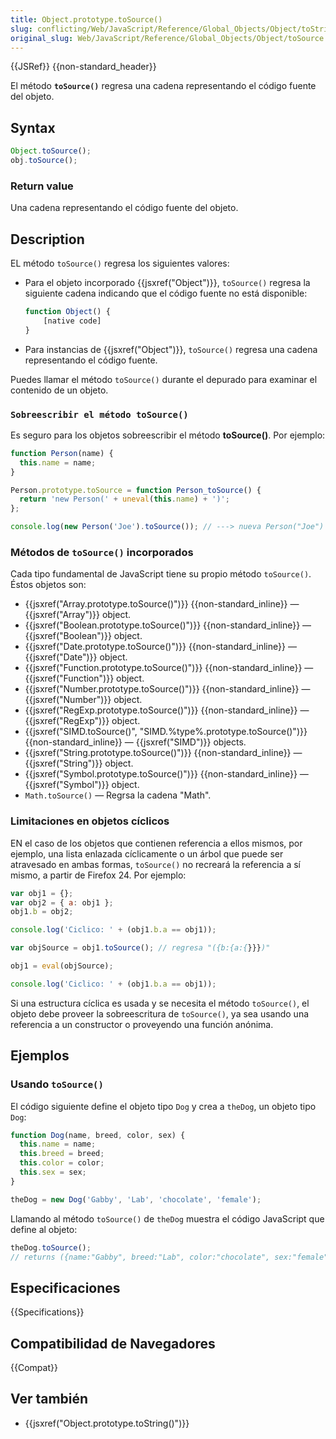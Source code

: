 ```yaml
---
title: Object.prototype.toSource()
slug: conflicting/Web/JavaScript/Reference/Global_Objects/Object/toString
original_slug: Web/JavaScript/Reference/Global_Objects/Object/toSource
---
```


{{JSRef}} {{non-standard_header}}

El método **`toSource()`** regresa una cadena representando el código fuente del objeto.

## Syntax

```js
Object.toSource();
obj.toSource();
```

### Return value

Una cadena representando el código fuente del objeto.

## Description

EL método `toSource()` regresa los siguientes valores:

- Para el objeto incorporado {{jsxref("Object")}}, `toSource()` regresa la siguiente cadena indicando que el código fuente no está disponible:

  ```js
  function Object() {
      [native code]
  }
  ```

- Para instancias de {{jsxref("Object")}}, `toSource()` regresa una cadena representando el código fuente.

Puedes llamar el método `toSource()` durante el depurado para examinar el contenido de un objeto.

### `Sobreescribir el método toSource()`

Es seguro para los objetos sobreescribir el método **toSource()**. Por ejemplo:

```js
function Person(name) {
  this.name = name;
}

Person.prototype.toSource = function Person_toSource() {
  return 'new Person(' + uneval(this.name) + ')';
};

console.log(new Person('Joe').toSource()); // ---> nueva Person("Joe")
```

### Métodos de `toSource()` incorporados

Cada tipo fundamental de JavaScript tiene su propio método `toSource()`. Éstos objetos son:

- {{jsxref("Array.prototype.toSource()")}} {{non-standard_inline}} — {{jsxref("Array")}} object.
- {{jsxref("Boolean.prototype.toSource()")}} {{non-standard_inline}} — {{jsxref("Boolean")}} object.
- {{jsxref("Date.prototype.toSource()")}} {{non-standard_inline}} — {{jsxref("Date")}} object.
- {{jsxref("Function.prototype.toSource()")}} {{non-standard_inline}} — {{jsxref("Function")}} object.
- {{jsxref("Number.prototype.toSource()")}} {{non-standard_inline}} — {{jsxref("Number")}} object.
- {{jsxref("RegExp.prototype.toSource()")}} {{non-standard_inline}} — {{jsxref("RegExp")}} object.
- {{jsxref("SIMD.toSource()", "SIMD.%type%.prototype.toSource()")}} {{non-standard_inline}} — {{jsxref("SIMD")}} objects.
- {{jsxref("String.prototype.toSource()")}} {{non-standard_inline}} — {{jsxref("String")}} object.
- {{jsxref("Symbol.prototype.toSource()")}} {{non-standard_inline}} — {{jsxref("Symbol")}} object.
- `Math.toSource()` — Regrsa la cadena "Math".

### Limitaciones en objetos cíclicos

EN el caso de los objetos que contienen referencia a ellos mismos, por ejemplo, una lista enlazada cíclicamente o un árbol que puede ser atravesado en ambas formas, `toSource()` no recreará la referencia a sí mismo, a partir de Firefox 24. Por ejemplo:

```js
var obj1 = {};
var obj2 = { a: obj1 };
obj1.b = obj2;

console.log('Ciclico: ' + (obj1.b.a == obj1));

var objSource = obj1.toSource(); // regresa "({b:{a:{}}})"

obj1 = eval(objSource);

console.log('Ciclico: ' + (obj1.b.a == obj1));
```

Si una estructura cíclica es usada y se necesita el método `toSource()`, el objeto debe proveer la sobreescritura de `toSource()`, ya sea usando una referencia a un constructor o proveyendo una función anónima.

## Ejemplos

### Usando `toSource()`

El código siguiente define el objeto tipo `Dog` y crea a `theDog`, un objeto tipo `Dog`:

```js
function Dog(name, breed, color, sex) {
  this.name = name;
  this.breed = breed;
  this.color = color;
  this.sex = sex;
}

theDog = new Dog('Gabby', 'Lab', 'chocolate', 'female');
```

Llamando al método `toSource()` de `theDog` muestra el código JavaScript que define al objeto:

```js
theDog.toSource();
// returns ({name:"Gabby", breed:"Lab", color:"chocolate", sex:"female"})
```

## Especificaciones

{{Specifications}}

## Compatibilidad de Navegadores

{{Compat}}

## Ver también

- {{jsxref("Object.prototype.toString()")}}
